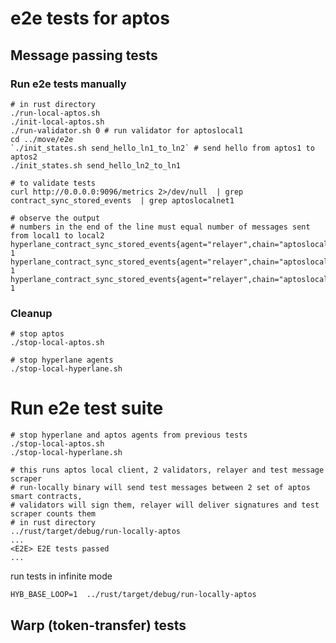# e2e tests for aptos

## Message passing tests

### Run e2e tests manually

```
# in rust directory
./run-local-aptos.sh
./init-local-aptos.sh
./run-validator.sh 0 # run validator for aptoslocal1
cd ../move/e2e
`./init_states.sh send_hello_ln1_to_ln2` # send hello from aptos1 to aptos2
./init_states.sh send_hello_ln2_to_ln1
```

```angular2html
# to validate tests
curl http://0.0.0.0:9096/metrics 2>/dev/null  | grep contract_sync_stored_events  | grep aptoslocalnet1

# observe the output
# numbers in the end of the line must equal number of messages sent from local1 to local2
hyperlane_contract_sync_stored_events{agent="relayer",chain="aptoslocalnet1",data_type="dispatched_messages",hyperlane_baselib_version="0.1.0"} 1
hyperlane_contract_sync_stored_events{agent="relayer",chain="aptoslocalnet1",data_type="gas_payments",hyperlane_baselib_version="0.1.0"} 1
hyperlane_contract_sync_stored_events{agent="relayer",chain="aptoslocalnet1",data_type="merkle_tree_hook",hyperlane_baselib_version="0.1.0"} 1

```

### Cleanup

```angular2html
# stop aptos
./stop-local-aptos.sh

# stop hyperlane agents
./stop-local-hyperlane.sh
```

# Run e2e test suite

```angular2html
# stop hyperlane and aptos agents from previous tests
./stop-local-aptos.sh
./stop-local-hyperlane.sh
```

```
# this runs aptos local client, 2 validators, relayer and test message scraper
# run-locally binary will send test messages between 2 set of aptos smart contracts,
# validators will sign them, relayer will deliver signatures and test scraper counts them
# in rust directory
../rust/target/debug/run-locally-aptos
...
<E2E> E2E tests passed
...

```

run tests in infinite mode

```angular2html
HYB_BASE_LOOP=1  ../rust/target/debug/run-locally-aptos

```

## Warp (token-transfer) tests
